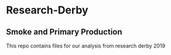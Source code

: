 # Research-Derby
## Smoke and Primary Production
This repo contains files for our analysis from research derby 2019

